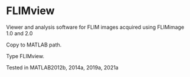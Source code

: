 # FLIMview
Viewer and analysis software for FLIM images acquired using FLIMimage 1.0 and 2.0

Copy to MATLAB path. 

Type FLIMview.

Tested in MATLAB2012b, 2014a, 2019a, 2021a
